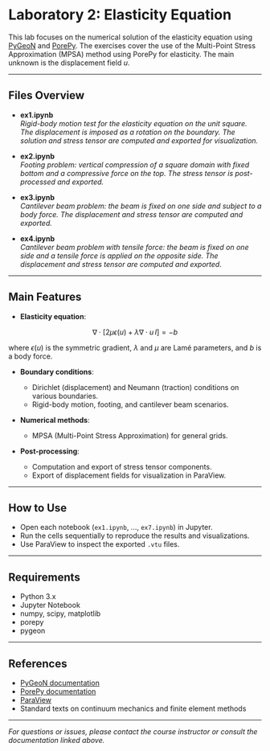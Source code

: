 # Laboratory 2: Elasticity Equation

This lab focuses on the numerical solution of the elasticity equation using [PyGeoN](https://github.com/compgeo-mox/pygeon) and [PorePy](https://github.com/pmgbergen/porepy). The exercises cover the use of the Multi-Point Stress Approximation (MPSA) method using PorePy for elasticity. The main unknown is the displacement field $u$.

---

## Files Overview

- **ex1.ipynb**  
  *Rigid-body motion test for the elasticity equation on the unit square. The displacement is imposed as a rotation on the boundary. The solution and stress tensor are computed and exported for visualization.*

- **ex2.ipynb**  
  *Footing problem: vertical compression of a square domain with fixed bottom and a compressive force on the top. The stress tensor is post-processed and exported.*

- **ex3.ipynb**  
  *Cantilever beam problem: the beam is fixed on one side and subject to a body force. The displacement and stress tensor are computed and exported.*

- **ex4.ipynb**  
  *Cantilever beam problem with tensile force: the beam is fixed on one side and a tensile force is applied on the opposite side. The displacement and stress tensor are computed and exported.*

---

## Main Features

- **Elasticity equation**:

$$
\nabla \cdot [2\mu \epsilon(u) + \lambda \nabla \cdot u\, I] = -b
$$
  
  where $\epsilon(u)$ is the symmetric gradient, $\lambda$ and $\mu$ are Lamé parameters, and $b$ is a body force.

- **Boundary conditions**:  
  - Dirichlet (displacement) and Neumann (traction) conditions on various boundaries.
  - Rigid-body motion, footing, and cantilever beam scenarios.

- **Numerical methods**:  
  - MPSA (Multi-Point Stress Approximation) for general grids.

- **Post-processing**:  
  - Computation and export of stress tensor components.
  - Export of displacement fields for visualization in ParaView.

---

## How to Use

- Open each notebook (`ex1.ipynb`, ..., `ex7.ipynb`) in Jupyter.
- Run the cells sequentially to reproduce the results and visualizations.
- Use ParaView to inspect the exported `.vtu` files.

---

## Requirements

- Python 3.x
- Jupyter Notebook
- numpy, scipy, matplotlib
- porepy
- pygeon

---

## References

- [PyGeoN documentation](https://github.com/compgeo-mox/pygeon)
- [PorePy documentation](https://github.com/pmgbergen/porepy)
- [ParaView](https://www.paraview.org/)
- Standard texts on continuum mechanics and finite element methods

---

*For questions or issues, please contact the course instructor or consult the documentation linked above.*
